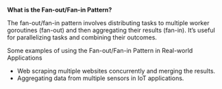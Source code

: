 **What is the Fan-out/Fan-in Pattern?**

The fan-out/fan-in pattern involves distributing tasks to multiple worker goroutines (fan-out) and then aggregating their results (fan-in). It’s useful for parallelizing tasks and combining their outcomes.

Some examples of using the Fan-out/Fan-in Pattern in Real-world Applications

* Web scraping multiple websites concurrently and merging the results.
* Aggregating data from multiple sensors in IoT applications.
